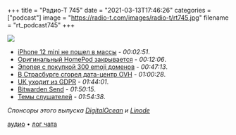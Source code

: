 +++
title = "Радио-Т 745"
date = "2021-03-13T17:46:26"
categories = ["podcast"]
image = "https://radio-t.com/images/radio-t/rt745.jpg"
filename = "rt_podcast745"
+++

![](https://radio-t.com/images/radio-t/rt745.jpg)

- [iPhone 12 mini не пошел в массы](https://www.tomsguide.com/news/iphone-12-mini-disaster-heres-why-apple-is-slashing-production) - *00:02:51*.
- [Оригинальный HomePod закрывается](https://consent.yahoo.com/v2/collectConsent?sessionId=3_cc-session_e0883347-4a35-488f-af75-6541c1d72a2b) - *00:12:06*.
- [Эпопея с покупкой 300 emoji доменов](https://tinyprojects.dev/projects/mailoji) - *00:47:13*.
- [В Страсбурге сгорел дата-центр OVH](https://habr.com/ru/news/t/546264/) - *01:00:28*.
- [UK уходит из GDPR](https://www.lawgazette.co.uk/news/uk-to-depart-from-gdpr/5107685.article) - *01:44:01*.
- [Bitwarden Send](https://bitwarden.com/products/send/) - *01:50:15*.
- [Темы слушателей](https://radio-t.com/p/2021/03/09/prep-745/) - *01:54:38*.

*Спонсоры этого выпуска [DigitalOcean](https://do.co/radiot) и [Linode](http://linode.com/radiot)*


[аудио](https://cdn.radio-t.com/rt_podcast745.mp3) • [лог чата](https://chat.radio-t.com/logs/radio-t-745.html)
<audio src="https://cdn.radio-t.com/rt_podcast745.mp3" preload="none"></audio>
